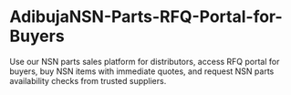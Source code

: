 # AdibujaNSN-Parts-RFQ-Portal-for-Buyers
Use our NSN parts sales platform for distributors, access RFQ portal for buyers, buy NSN items with immediate quotes, and request NSN parts availability checks from trusted suppliers.
